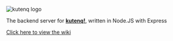 ![kutenq logo](https://raw.githubusercontent.com/gabrielchantayan/kutenq-frontend/main/kutenq/src/assets/image/typeface/kutenq-lat100.png)

The backend server for [**kutenq!**](https://github.com/gabrielchantayan/kutenq-frontend), written in Node.JS with Express

[Click here to view the wiki](https://github.com/gabrielchantayan/kutenq-backend/wiki)